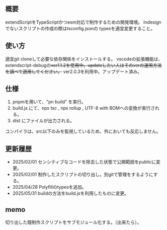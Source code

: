 ## 概要

extendScriptをTypeScriptかつesm対応で制作するための開発環境。
Indesignでないスクリプトの作成の際はtsconfig.jsonの
typesを適宜変更すること。

## 使い方

適宜git cloneして必要な依存関係をインストールする。
vscodeの拡張機能は、extendscript-debugの~~ver1.1.2を使用中。updateしたい人はそのverの運用方法を調べて適用してください。~~ ver2.0.3を利用中。アップデート済み。

## 仕様

1. pnpmを用いて、"pn build" を実行。
2. build.js にて、npx tsc , npx rollup , UTF-8 with BOMへの変換が実行される。
3. dist にファイルが出力される。

コンパイラは、src以下のみを監視しているため、外においても反応しません。

## 更新履歴

- 2025/02/01 センシティブなコードを除去した状態で公開範囲をpublicに変更。
- 2025/02/01 制作したスクリプトの切り出し。別gitで管理をするようにする。
- 2025/04/28 Polyfillのtypesを追加。
- 2025/05/31 buildの方法をbuild.jsを利用したものに変更。

## memo

切り出した既制作スクリプトをサブモジュール化する。（出来たら）。
